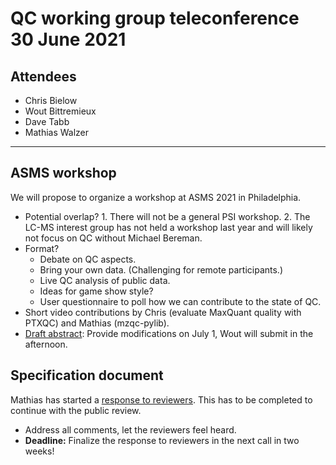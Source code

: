 # QC working group teleconference 30 June 2021

## Attendees

- Chris Bielow
- Wout Bittremieux
- Dave Tabb
- Mathias Walzer

---

## ASMS workshop

We will propose to organize a workshop at ASMS 2021 in Philadelphia.

- Potential overlap? 1. There will not be a general PSI workshop. 2. The LC-MS interest group has not held a workshop last year and will likely not focus on QC without Michael Bereman.
- Format?
    - Debate on QC aspects.
    - Bring your own data. (Challenging for remote participants.)
    - Live QC analysis of public data.
    - Ideas for game show style?
    - User questionnaire to poll how we can contribute to the state of QC.
- Short video contributions by Chris (evaluate MaxQuant quality with PTXQC) and Mathias (mzqc-pylib).
- [Draft abstract](https://docs.google.com/document/d/10-ZY-hiIZqlcKjsgyarlRUF2MN7GuTWJJlaV3MQjcMY/edit?usp=sharing): Provide modifications on July 1, Wout will submit in the afternoon.

## Specification document

Mathias has started a [response to reviewers](https://docs.google.com/document/d/14mC7sDjPpeg7uFVZSaPv799CgSHqKMmzKuv-rLepuhc/edit). This has to be completed to continue with the public review.

- Address all comments, let the reviewers feel heard.
- **Deadline:** Finalize the response to reviewers in the next call in two weeks!
